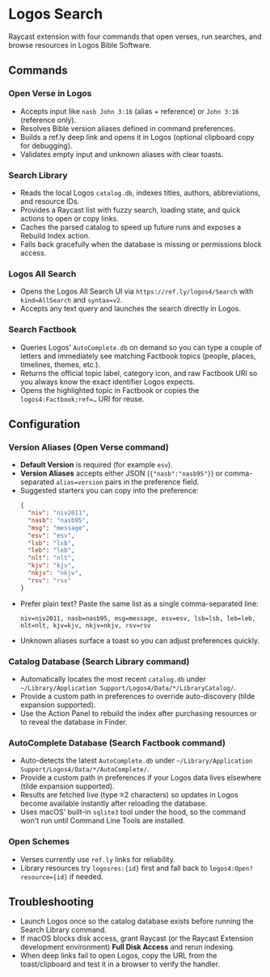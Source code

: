 # Logos Search

Raycast extension with four commands that open verses, run searches, and browse resources in Logos Bible Software.

## Commands

### Open Verse in Logos

- Accepts input like `nasb John 3:16` (alias + reference) or `John 3:16` (reference only).
- Resolves Bible version aliases defined in command preferences.
- Builds a ref.ly deep link and opens it in Logos (optional clipboard copy for debugging).
- Validates empty input and unknown aliases with clear toasts.

### Search Library

- Reads the local Logos `catalog.db`, indexes titles, authors, abbreviations, and resource IDs.
- Provides a Raycast list with fuzzy search, loading state, and quick actions to open or copy links.
- Caches the parsed catalog to speed up future runs and exposes a Rebuild Index action.
- Falls back gracefully when the database is missing or permissions block access.

### Logos All Search

- Opens the Logos All Search UI via `https://ref.ly/logos4/Search` with `kind=AllSearch` and `syntax=v2`.
- Accepts any text query and launches the search directly in Logos.

### Search Factbook

- Queries Logos' `AutoComplete.db` on demand so you can type a couple of letters and immediately see matching Factbook topics (people, places, timelines, themes, etc.).
- Returns the official topic label, category icon, and raw Factbook URI so you always know the exact identifier Logos expects.
- Opens the highlighted topic in Factbook or copies the `logos4:Factbook;ref=…` URI for reuse.

## Configuration

### Version Aliases (Open Verse command)

- **Default Version** is required (for example `esv`).
- **Version Aliases** accepts either JSON (`{"nasb":"nasb95"}`) or comma-separated `alias=version` pairs in the preference field.
- Suggested starters you can copy into the preference:
  ```json
  {
    "niv": "niv2011",
    "nasb": "nasb95",
    "msg": "message",
    "esv": "esv",
    "lsb": "lsb",
    "leb": "leb",
    "nlt": "nlt",
    "kjv": "kjv",
    "nkjv": "nkjv",
    "rsv": "rsv"
  }
  ```
- Prefer plain text? Paste the same list as a single comma-separated line:
  ```text
  niv=niv2011, nasb=nasb95, msg=message, esv=esv, lsb=lsb, leb=leb, nlt=nlt, kjv=kjv, nkjv=nkjv, rsv=rsv
  ```
- Unknown aliases surface a toast so you can adjust preferences quickly.

### Catalog Database (Search Library command)

- Automatically locates the most recent `catalog.db` under `~/Library/Application Support/Logos4/Data/*/LibraryCatalog/`.
- Provide a custom path in preferences to override auto-discovery (tilde expansion supported).
- Use the Action Panel to rebuild the index after purchasing resources or to reveal the database in Finder.

### AutoComplete Database (Search Factbook command)

- Auto-detects the latest `AutoComplete.db` under `~/Library/Application Support/Logos4/Data/*/AutoComplete/`.
- Provide a custom path in preferences if your Logos data lives elsewhere (tilde expansion supported).
- Results are fetched live (type ≥2 characters) so updates in Logos become available instantly after reloading the database.
- Uses macOS' built-in `sqlite3` tool under the hood, so the command won't run until Command Line Tools are installed.

### Open Schemes

- Verses currently use `ref.ly` links for reliability.
- Library resources try `logosres:{id}` first and fall back to `logos4:Open?resource={id}` if needed.

## Troubleshooting

- Launch Logos once so the catalog database exists before running the Search Library command.
- If macOS blocks disk access, grant Raycast (or the Raycast Extension development environment) **Full Disk Access** and rerun indexing.
- When deep links fail to open Logos, copy the URL from the toast/clipboard and test it in a browser to verify the handler.
